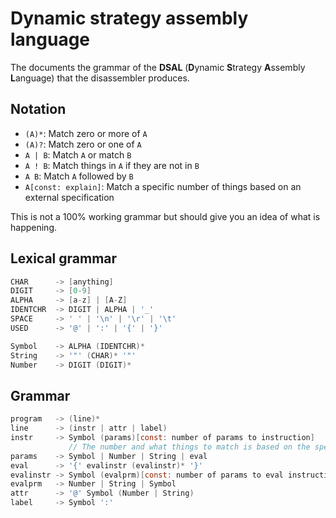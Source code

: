 # Dynamic strategy assembly language

The documents the grammar of the **DSAL** (**D**ynamic **S**trategy **A**ssembly **L**anguage) that the disassembler produces.

## Notation

* `(A)*`: Match zero or more of `A`
* `(A)?`: Match zero or one of `A`
* `A | B`: Match `A` or match `B`
* `A ! B`: Match things in `A` if they are not in `B`
* `A B`: Match `A` followed by `B`
* `A[const: explain]`: Match a specific number of things based on an external specification

This is not a 100% working grammar but should give you an idea of what is happening.

## Lexical grammar

```c
CHAR      -> [anything]
DIGIT     -> [0-9]
ALPHA     -> [a-z] | [A-Z]
IDENTCHR  -> DIGIT | ALPHA | '_'
SPACE     -> ' ' | '\n' | '\r' | '\t'
USED      -> '@' | ':' | '{' | '}'

Symbol    -> ALPHA (IDENTCHR)*
String    -> '"' (CHAR)* '"'
Number    -> DIGIT (DIGIT)*
```

## Grammar 

```c
program   -> (line)*
line      -> (instr | attr | label)
instr     -> Symbol (params)[const: number of params to instruction]
             // The number and what things to match is based on the spec loaded and the specific symbol at instr
params    -> Symbol | Number | String | eval
eval      -> '{' evalinstr (evalinstr)* '}'
evalinstr -> Symbol (evalprm)[const: number of params to eval instruction]
evalprm   -> Number | String | Symbol
attr      -> '@' Symbol (Number | String)
label     -> Symbol ':'
```
